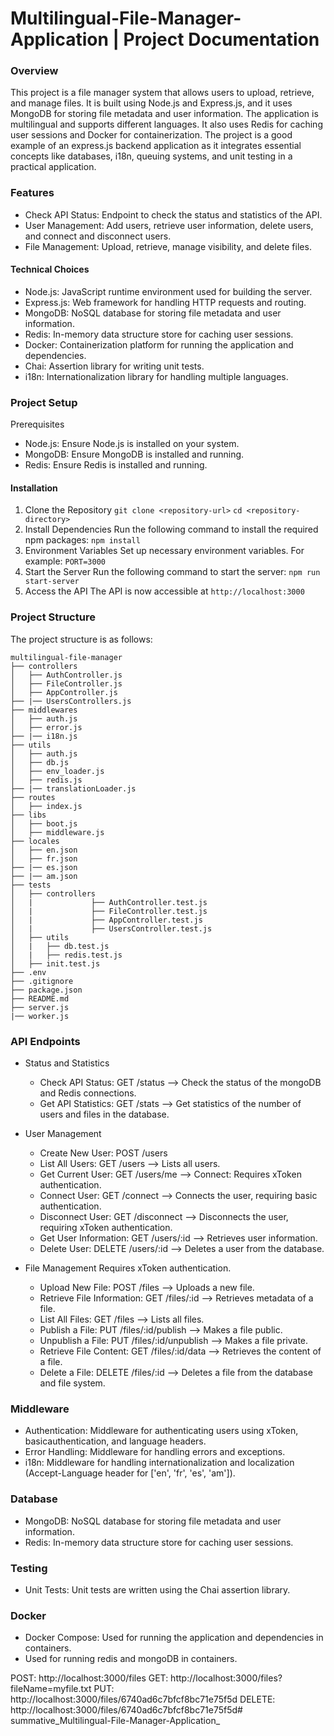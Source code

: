 # Multilingual-File-Manager-Application | Project Documentation


### Overview
This project is a file manager system that allows users to upload, retrieve, and manage files. It is built using Node.js and Express.js, and it uses MongoDB for storing file metadata and user information. The application is multilingual and supports different languages. It also uses Redis for caching user sessions and Docker for containerization. The project is a good example of an express.js backend application as it integrates essential concepts like databases, i18n, queuing systems, and unit testing in a practical application.

### Features
- Check API Status: Endpoint to check the status and statistics of the API.
- User Management: Add users, retrieve user information, delete users, and connect and disconnect users.
- File Management: Upload, retrieve, manage visibility, and delete files.
#### Technical Choices
- Node.js: JavaScript runtime environment used for building the server.
- Express.js: Web framework for handling HTTP requests and routing.
- MongoDB: NoSQL database for storing file metadata and user information.
- Redis: In-memory data structure store for caching user sessions.
- Docker: Containerization platform for running the application and dependencies.
- Chai: Assertion library for writing unit tests.
- i18n: Internationalization library for handling multiple languages.

### Project Setup
Prerequisites
- Node.js: Ensure Node.js is installed on your system.
- MongoDB: Ensure MongoDB is installed and running.
- Redis: Ensure Redis is installed and running.

#### Installation
1. Clone the Repository
`git clone <repository-url>`
`cd <repository-directory>`
2. Install Dependencies
Run the following command to install the required npm packages:
`npm install`
3. Environment Variables
Set up necessary environment variables. For example:
`PORT=3000`
4. Start the Server
Run the following command to start the server:
`npm run start-server`
5. Access the API
The API is now accessible at `http://localhost:3000`
### Project Structure
The project structure is as follows:
```
multilingual-file-manager
├── controllers
│   ├── AuthController.js
│   ├── FileController.js
│   ├── AppController.js
├── |── UsersControllers.js
├── middlewares
│   ├── auth.js
│   ├── error.js
├── |── i18n.js
├── utils
│   ├── auth.js
│   ├── db.js
│   ├── env_loader.js
│   ├── redis.js
├── |── translationLoader.js
├── routes
│   ├── index.js
├── libs
│   ├── boot.js
│   ├── middleware.js
├── locales
│   ├── en.json
│   ├── fr.json
├── |── es.json
├── |── am.json
├── tests
│   ├── controllers
│   |             ├── AuthController.test.js
│   |             ├── FileController.test.js
│   |             ├── AppController.test.js
│   |             ├── UsersController.test.js
│   ├── utils
│   |   ├── db.test.js
│   |   ├── redis.test.js
│   ├── init.test.js
├── .env
├── .gitignore
├── package.json
├── README.md
├── server.js
|── worker.js
```


### API Endpoints
* Status and Statistics
  - Check API Status: GET /status --> Check the status of the mongoDB and Redis connections.
  - Get API Statistics: GET /stats --> Get statistics of the number of users and files in the database.

* User Management
    - Create New User: POST /users
    - List All Users: GET /users --> Lists all users.
    - Get Current User: GET /users/me --> Connect: Requires xToken authentication.
    - Connect User: GET /connect --> Connects the user, requiring basic authentication.
    - Disconnect User: GET /disconnect --> Disconnects the user, requiring xToken authentication.
    - Get User Information: GET /users/:id --> Retrieves user information.
    - Delete User: DELETE /users/:id --> Deletes a user from the database.
* File Management
Requires xToken authentication.
  - Upload New File: POST /files --> Uploads a new file.
  - Retrieve File Information: GET /files/:id  --> Retrieves metadata of a file.
  - List All Files: GET /files --> Lists all files.
  - Publish a File: PUT /files/:id/publish --> Makes a file public.
  - Unpublish a File: PUT /files/:id/unpublish --> Makes a file private.
  - Retrieve File Content: GET /files/:id/data --> Retrieves the content of a file.
  - Delete a File: DELETE /files/:id --> Deletes a file from the database and file system.

### Middleware
- Authentication: Middleware for authenticating users using xToken, basicauthentication, and language headers.
- Error Handling: Middleware for handling errors and exceptions.
- i18n: Middleware for handling internationalization and localization (Accept-Language header for ['en', 'fr', 'es', 'am']).

### Database
- MongoDB: NoSQL database for storing file metadata and user information.
- Redis: In-memory data structure store for caching user sessions.

### Testing
- Unit Tests: Unit tests are written using the Chai assertion library.

### Docker
- Docker Compose: Used for running the application and dependencies in containers.
- Used for running redis and mongoDB in containers.









POST:       http://localhost:3000/files
GET:        http://localhost:3000/files?fileName=myfile.txt
PUT:        http://localhost:3000/files/6740ad6c7bfcf8bc71e75f5d
DELETE:     http://localhost:3000/files/6740ad6c7bfcf8bc71e75f5d# summative_Multilingual-File-Manager-Application_
